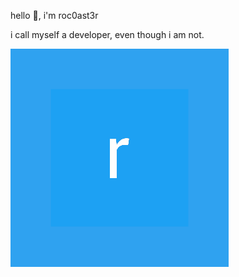 hello 👋, i'm roc0ast3r

i call myself a developer, even though i am not.

![image](assets/3dgifmaker44392.gif)
